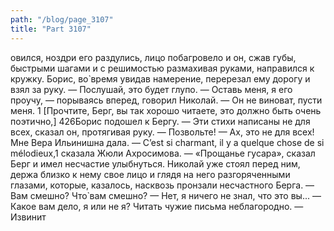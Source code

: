 ```yaml
---
path: "/blog/page_3107"
title: "Part 3107"
---
```


овился, ноздри его раздулись, лицо побагровело и он, сжав губы, быстрыми шагами и с решимостью размахивая руками, направился к кружку. Борис, во̀ время увидав намерение, перерезал ему дорогу и взял за руку.
— Послушай, это будет глупо.
— Оставь меня, я его проучу, — порываясь вперед, говорил Николай.
— Он не виноват, пусти меня.
1 [Прочтите, Берг, вы так хорошо читаете, это должно быть очень поэтично,]
426Борис подошел к Бергу.
— Эти стихи написаны не для всех, сказал он, протягивая руку. — Позвольте!
— Ах, это не для всех! Мне Вера Ильинишна дала.
— C’est si charmant, il y a quelque chose de si mélodieux,1 сказала Жюли Ахросимова.
— «Прощанье гусара», сказал Берг и имел несчастие улыбнуться.
Николай уже стоял перед ним, держа близко к нему свое лицо и глядя на него разгоряченными глазами, которые, казалось, насквозь пронзали несчастного Берга.
— Вам смешно? Что̀ вам смешно?
— Нет, я ничего не знал, что это вы...
— Какое вам дело, я или не я? Читать чужие письма неблагородно.
— Извинит
